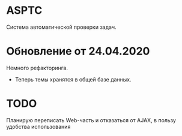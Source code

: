 # ASPTC
Система автоматической проверки задач.

# Обновление от 24.04.2020
Немного рефакторинга.
- Теперь темы хранятся в общей базе данных.
# TODO
Планирую переписать Web-часть и отказаться от AJAX, в пользу удобства использования
